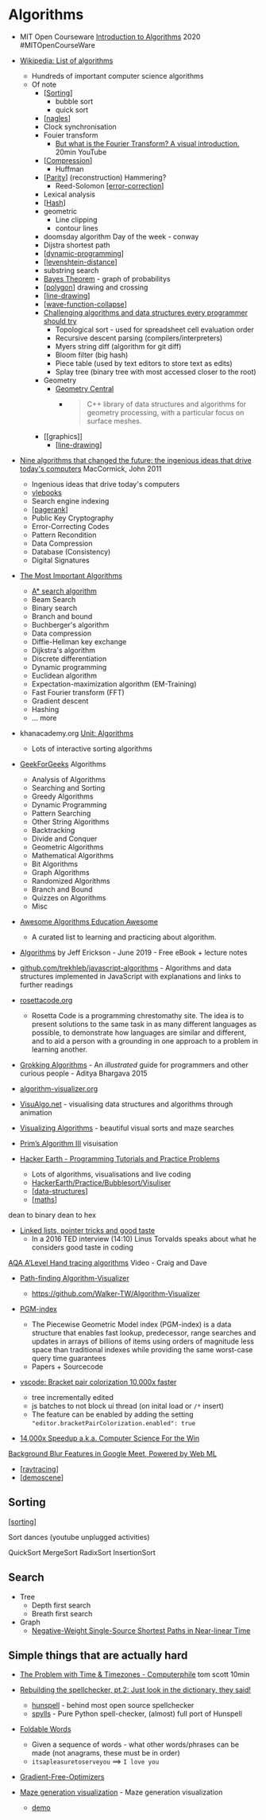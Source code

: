 Algorithms
==========

* MIT Open Courseware [Introduction to Algorithms](https://ocw.mit.edu/courses/6-006-introduction-to-algorithms-spring-2020/) 2020 #MITOpenCourseWare

* [Wikipedia: List of algorithms](https://en.wikipedia.org/wiki/List_of_algorithms)
    * Hundreds of important computer science algorithms
    * Of note
        * [[Sorting]]
            * bubble sort
            * quick sort
        * [[nagles]]
        * Clock synchronisation
        * Fouier transform
            * [But what is the Fourier Transform? A visual introduction.](https://www.youtube.com/watch?v=spUNpyF58BY) 20min YouTube
        * [[Compression]]
            * Huffman
        * [[Parity]] (reconstruction) Hammering?
            * Reed-Solomon [[error-correction]]
        * Lexical analysis
        * [[Hash]]
        * geometric
            * Line clipping
            * contour lines
        * doomsday algorithm Day of the week - conway
        * Dijstra shortest path
        * [[dynamic-programming]]
        * [[levenshtein-distance]]
        * substring search
        * [Bayes Theorem](https://cs4fndownloads.files.wordpress.com/2021/05/cs4fnissue27.pdf) - graph of probabilitys
        * [[polygon]] drawing and crossing
        * [[line-drawing]]
        * [[wave-function-collapse]]
        * [Challenging algorithms and data structures every programmer should try](https://austinhenley.com/blog/challengingalgorithms.html)
            * Topological sort - used for spreadsheet cell evaluation order
            * Recursive descent parsing (compilers/interpreters)
            * Myers string diff (algorithm for git diff)
            * Bloom filter (big hash)
            * Piece table (used by text editors to store text as edits)
            * Splay tree (binary tree with most accessed closer to the root)
        * Geometry
            * [Geometry Central](https://geometry-central.net/)
                * > C++ library of data structures and algorithms for geometry processing, with a particular focus on surface meshes.
        * [[graphics]]
            * [[line-drawing]]

* [Nine algorithms that changed the future: the ingenious ideas that drive today's computers]() MacCormick, John 2011
    * Ingenious ideas that drive today's computers
    * [vlebooks](https://r3.vlereader.com/Reader?ean=9781400839568)
    * Search engine indexing
    * [[pagerank]]
    * Public Key Cryptography
    * Error-Correcting Codes
    * Pattern Recondition
    * Data Compression
    * Database (Consistency)
    * Digital Signatures
* [The Most Important Algorithms](https://www3.risc.jku.at/people/ckoutsch/stuff/e_algorithms.html)
    * [A* search algorithm](https://isaaccomputerscience.org/concepts/dsa_search_a_star?examBoard=all&stage=all&topic=pathfinding)
    * Beam Search
    * Binary search
    * Branch and bound
    * Buchberger's algorithm
    * Data compression
    * Diffie-Hellman key exchange
    * Dijkstra's algorithm
    * Discrete differentiation
    * Dynamic programming
    * Euclidean algorithm
    * Expectation-maximization algorithm (EM-Training)
    * Fast Fourier transform (FFT)
    * Gradient descent
    * Hashing
    * ... more


* khanacademy.org [Unit: Algorithms](https://www.khanacademy.org/computing/computer-science/algorithms)
    * Lots of interactive sorting algorithms
* [GeekForGeeks](https://www.geeksforgeeks.org/fundamentals-of-algorithms/) Algorithms
    * Analysis of Algorithms
    * Searching and Sorting
    * Greedy Algorithms
    * Dynamic Programming
    * Pattern Searching
    * Other String Algorithms
    * Backtracking
    * Divide and Conquer
    * Geometric Algorithms
    * Mathematical Algorithms
    * Bit Algorithms
    * Graph Algorithms
    * Randomized Algorithms
    * Branch and Bound
    * Quizzes on Algorithms
    * Misc

* [Awesome Algorithms Education Awesome](https://github.com/gaerae/awesome-algorithms-education)
    * A curated list to learning and practicing about algorithm. 


* [Algorithms](http://jeffe.cs.illinois.edu/teaching/algorithms/) by Jeff Erickson - June 2019 - Free eBook + lecture notes
* [github.com/trekhleb/javascript-algorithms](https://github.com/trekhleb/javascript-algorithms) - Algorithms and data structures implemented in JavaScript with explanations and links to further readings 
* [rosettacode.org](http://rosettacode.org)
    * Rosetta Code is a programming chrestomathy site. The idea is to present solutions to the same task in as many different languages as possible, to demonstrate how languages are similar and different, and to aid a person with a grounding in one approach to a problem in learning another.

* [Grokking Algorithms](https://www.manning.com/books/grokking-algorithms) - An _illustrated_ guide for programmers and other curious people - Aditya Bhargava 2015

* [algorithm-visualizer.org](https://algorithm-visualizer.org/)
* [VisuAlgo.net](https://visualgo.net/en) - visualising data structures and algorithms through animation
* [Visualizing Algorithms](https://bost.ocks.org/mike/algorithms/) - beautiful visual sorts and maze searches
* [Prim’s Algorithm III](https://bl.ocks.org/mbostock/11377353) visuisation
  
* [Hacker Earth - Programming Tutorials and Practice Problems](https://www.hackerearth.com/practice/)
    * Lots of algorithms, visualisations and live coding
    * [HackerEarth/Practice/Bubblesort/Visuliser](https://www.hackerearth.com/practice/algorithms/sorting/bubble-sort/visualize/)
    * [[data-structures]]
    * [[maths]]


dean to binary
dean to hex


* [Linked lists, pointer tricks and good taste](https://github.com/mkirchner/linked-list-good-taste)
    * In a 2016 TED interview (14:10) Linus Torvalds speaks about what he considers good taste in coding

[AQA A’Level Hand tracing algorithms](https://www.youtube.com/watch?v=CwLnL--66tY) Video - Craig and Dave


* [Path-finding Algorithm-Visualizer](https://algo-visualiser.herokuapp.com/)
    * https://github.com/Walker-TW/Algorithm-Visualizer


* [PGM-index](https://pgm.di.unipi.it/)
    * The Piecewise Geometric Model index (PGM-index) is a data structure that enables fast lookup, predecessor, range searches and updates in arrays of billions of items using orders of magnitude less space than traditional indexes while providing the same worst-case query time guarantees
    * Papers + Sourcecode

* [vscode: Bracket pair colorization 10,000x faster](https://code.visualstudio.com/blogs/2021/09/29/bracket-pair-colorization)
    * tree incrementally edited
    * js batches to not block ui thread (on inital load or `/*` insert)
    * The feature can be enabled by adding the setting `"editor.bracketPairColorization.enabled": true`

* [14,000x Speedup a.k.a. Computer Science For the Win](http://james.hiebert.name/blog/work/2015/09/14/CS-FTW.html)


[Background Blur Features in Google Meet, Powered by Web ML](https://ai.googleblog.com/2020/10/background-features-in-google-meet.html)

* [[raytracing]]
* [[demoscene]]

Sorting
-------

[[sorting]]

Sort dances (youtube unplugged activities)

QuickSort
MergeSort
RadixSort
InsertionSort

Search
------

* Tree
    * Depth first search
    * Breath first search
* Graph
    * [Negative-Weight Single-Source Shortest Paths in Near-linear Time](https://arxiv.org/abs/2203.03456)


Simple things that are actually hard
-------------------------------------

* [The Problem with Time & Timezones - Computerphile](https://www.youtube.com/watch?v=-5wpm-gesOY) tom scott 10min
* [Rebuilding the spellchecker, pt.2: Just look in the dictionary, they said!](https://zverok.github.io/blog/2021-01-09-spellchecker-2.html)
    * [hunspell](http://hunspell.github.io/) - behind most open source spellchecker
    * [spylls](https://github.com/zverok/spylls) - Pure Python spell-checker, (almost) full port of Hunspell 


* [Foldable Words](http://bit-player.org/2021/foldable-words)
    * Given a sequence of words - what other words/phrases can be made (not anagrams, these must be in order)
    * `itsapleasuretoserveyou`   ==>   `I love you`


* [Gradient-Free-Optimizers](https://github.com/SimonBlanke/Gradient-Free-Optimizers)

* [Maze generation visualization](https://github.com/pakastin/maze) -  Maze generation visualization 
    * [demo](https://pakastin.github.io/maze)

[//begin]: # "Autogenerated link references for markdown compatibility"
[Sorting]: sorting.md "Sorting"
[nagles]: nagles.md "Nagles"
[Compression]: compression.md "Compression"
[Parity]: parity.md "Parity"
[error-correction]: error-correction.md "Error"
[Hash]: hash.md "Hash"
[dynamic-programming]: dynamic-programming.md "Dynamic Programming"
[levenshtein-distance]: levenshtein-distance.md "Levenshtein distance"
[polygon]: polygon.md "Polygon"
[line-drawing]: line-drawing.md "line-drawing"
[wave-function-collapse]: wave-function-collapse.md "Wave Function Collapse"
[pagerank]: pagerank.md "PageRank"
[data-structures]: data-structures.md "Data Structures"
[maths]: maths.md "Maths"
[raytracing]: raytracing.md "Raytracing"
[demoscene]: demoscene.md "Demoscene"
[sorting]: sorting.md "Sorting"
[//end]: # "Autogenerated link references"

